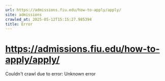 ```yaml
---
url: https://admissions.fiu.edu/how-to-apply/apply/
site: admissions
crawled_at: 2025-05-12T15:15:27.985394
title: Error
---
```


# https://admissions.fiu.edu/how-to-apply/apply/

Couldn't crawl due to error: Unknown error
